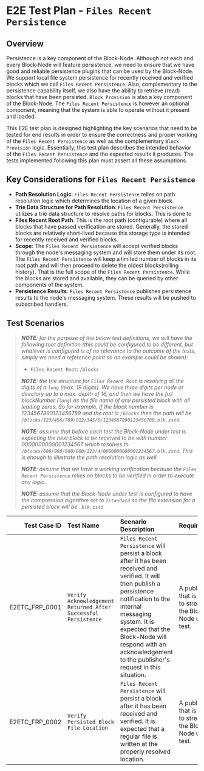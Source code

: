 # E2E Test Plan - `Files Recent Persistence`

## Overview

Persistence is a key component of the Block-Node. Although not each and every
Block-Node will feature persistence, we need to ensure that we have good and
reliable persistence plugins that can be used by the Block-Node. We support
local file system persistence for recently received and verified blocks which
we call `Files Recent Persistence`. Also, complementary to the persistence
capability itself, we also have the ability to retrieve (read) blocks that have
been persisted. `Block Provision` is also a key component of the Block-Node.
The `Files Recent Persistence` is however an optional component, meaning that
the system is able to operate without it present and loaded.

This E2E test plan is designed highlighting the key scenarios that need to be
tested for end results in order to ensure the correctness and proper working of
the `Files Recent Persistence` as well as the complementary `Block Provision`
logic. Essentially, this test plan describes the intended behavior of the
`Files Recent Persistence` and the expected results it produces. The tests
implemented following this plan must assert all these assumptions.

## Key Considerations for `Files Recent Persistence`

- **Path Resolution Logic**: `Files Recent Persistence` relies on path
  resolution logic which determines the location of a given block.
- **Trie Data Structure for Path Resolution**: `Files Recent Persistence`
  utilizes a trie data structure to resolve paths for blocks. This is done to
- **Files Recent Root Path**: This is the root path (configurable) where all
  blocks that have passed verification are stored. Generally, the stored blocks
  are relatively short-lived because this storage type is intended for recently
  received and verified blocks.
- **Scope**: The `Files Recent Persistence` will accept verified blocks through
  the node's messaging system and will store them under its root.
  The `Files Recent Persistence` will keep a limited number of blocks in its
  root path and will then proceed to delete the oldest blocks(rolling history).
  That is the full scope of the `Files Recent Persistence`. While the blocks are
  stored and available, they can be queried by other components of the system.
- **Persistence Results**: `Files Recent Persistence` publishes persistence
  results to the node's messaging system. These results will be pushed to
  subscribed handlers.

## Test Scenarios

> _**NOTE**: for the purpose of the below test definitions, we will have the
> following root definition (this could be configured to be different, but
> whatever is configured is of no relevance to the outcome of the tests, simply
> we need a reference point so an example could be shown):_
> - `Files Recent Root`: `/blocks`
>
> _**NOTE**: the trie structure for `Files Recent Root` is resolving
> all the digits of a `long` (max. 19 digits). We have three digits per node
> or directory up to a max. depth of 16, and then we have the full
> blockNumber (`long`) as the file name of any persisted block with all leading
> zeros. So for example, if the block number is 1234567890123456789 and the root
> is `/blocks` then the path will be
> `/blocks/123/456/789/012/345/6/1234567890123456789.blk.zstd`._
>
> _**NOTE**: assume that before each test the Block-Node under test is expecting
> the next block to be received to be with number 0000000000001234567 which
> resolves to `/blocks/000/000/000/000/123/4/0000000000001234567.blk.zstd`. This
> is enough to illustrate the path resolution logic as well._
>
> _**NOTE**: assume that we have a working verification because the
> `Files Recent Persistence` relies on blocks to be verified in order to execute
> any logic._
>
> _**NOTE**: assume that the Block-Node under test is configured to have the
> compression algorithm set to `Zstandard` so the file extension for a persisted
> block will be `.blk.zstd`_

|   Test Case ID | Test Name                                                      | Scenario Description                                                                                                                                                                                                                                                                             | Requirement                                                      | Input                                                   | Output                                                                                      | Implemented (Y/N) |
|---------------:|:---------------------------------------------------------------|:-------------------------------------------------------------------------------------------------------------------------------------------------------------------------------------------------------------------------------------------------------------------------------------------------|:-----------------------------------------------------------------|:--------------------------------------------------------|:--------------------------------------------------------------------------------------------|:-----------------:|
| E2ETC_FRP_0001 | `Verify Acknowledgement Returned After Successful Persistence` | `Files Recent Persistence` will persist a block after it has been received and verified. It will then publish a persistence notification to the internal messaging system. It is expected that the Block-Node will respond with an acknowledgement to the publisher's request in this situation. | A publisher that is able to stream to the Block-Node under test. | Valid block `0000000000001234567` is streamed as items. | An acknowledgement is returned to the publisher.                                            |         N         |
| E2ETC_FRP_0002 | `Verify Persisted Block File Location `                        | `Files Recent Persistence` will persist a block after it has been received and verified. It is expected that a regular file is written at the properly resolved location.                                                                                                                        | A publisher that is able to stream to the Block-Node under test. | Valid block `0000000000001234567` is streamed as items. | Regular Readable File: `/blocks/000/000/000/000/123/4/0000000000001234567.blk.zstd` exists. |         N         |
